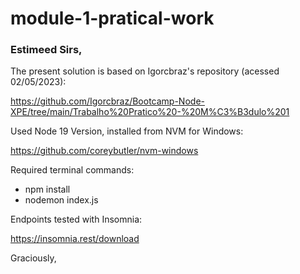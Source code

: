 # module-1-pratical-work

### Estimeed Sirs,

The present solution is based on Igorcbraz's repository (acessed 02/05/2023):

https://github.com/Igorcbraz/Bootcamp-Node-XPE/tree/main/Trabalho%20Pratico%20-%20M%C3%B3dulo%201

Used Node 19 Version, installed from NVM for Windows:

https://github.com/coreybutler/nvm-windows

Required terminal commands:

- npm install
- nodemon index.js

Endpoints tested with Insomnia:

https://insomnia.rest/download

Graciously,
